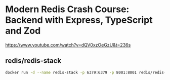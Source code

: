 # Modern Redis Crash Course: Backend with Express, TypeScript and Zod

https://www.youtube.com/watch?v=dQV0xzOeGzU&t=236s

## redis/redis-stack

```bash
docker run -d --name redis-stack -p 6379:6379 -p 8001:8001 redis/redis-stack:latest
```
